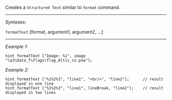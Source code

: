 Creates a `Structured Text` similar to `format` command.


---
*Syntaxes:*

`formatText` [format, argument1, argument2, ...]

---
*Example 1:*

```sqf
hint formatText ["Image: %1", image "\a3\Data_f\Flags\flag_Altis_co.paa"];
```

*Example 2:*

```sqf
hint formatText ["%1%2%3", "line1", "<br/>", "line2"];		// result displayed in one line
hint formatText ["%1%2%3", "line1", lineBreak, "line2"];	// result displayed in two lines
```